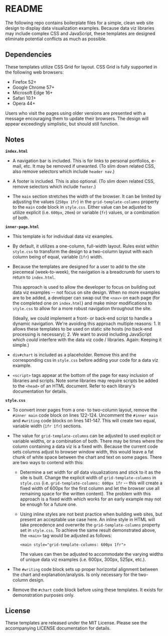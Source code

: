 # README

The following repo contains boilerplate files for a simple, clean web site design to display data visualization examples. Because data viz libraries may include complex CSS and JavaScript, these templates are designed eliminate potential conflicts as much as possible.


## Dependencies

These templates utilize CSS Grid for layout. CSS Grid is fully supported in the following web browsers:

- Firefox 52+
- Google Chrome 57+
- Microsoft Edge 16+
- Safari 10.1+
- Opera 44+

Users who visit the pages using older versions are presented with a message encouraging them to update their browsers. The design will appear exceedingly simplistic, but should still function.


## Notes

**`index.html`**

- A navigation bar is included. This is for links to personal portfolios, e-mail, etc. It may be removed if unwanted. (To slim down related CSS, also remove selectors which include `header nav`.)

- A footer is included. This is also optional. (To slim down related CSS, remove selectors which include `footer`.)

- The `main` section stretches the width of the browser. It can be limited by adjusting the values (`250px 1fr`) in the `grid-template-columns` property to the `main` code block in `style.css`. Either value can be adjusted to utilize explicit (i.e. `600px`, `20em`) or variable (`fr`) values, or a combination of both.


**`inner-page.html`**

- This template is for individual data viz examples.

- By default, it utilizes a one-column, full-width layout. Rules exist within `style.css` to transform the design to a two-column layout with each column being of equal, variable (`1fr`) width.

- Because the templates are designed for a user to add to the site piecemeal  (week-to-week), the navigation is a breadcrumb for users to return to `index.html`.

  This approach is used to allow the developer to focus on building out data viz examples -- not focus on site design. When no more examples are to be added, a developer can swap out the `<nav>` on each page (for the completed one on `index.html`) and make minor modifications to `style.css` to allow for a more robust navigation throughout the site.

  (Ideally, we could implement a front- or back-end script to handle a dynamic navigation. We're avoiding this approach multiple reasons: 1. It allows these templates to be used on static site hosts (no back-end processing is necessary); 2. We want to avoid including JavaScript which *could* interfere with the data viz code / libraries. Again: Keeping it simple.)

- `div#chart` is included as a placeholder. Remove this and the corresponding css in `style.css` before adding your code for a data viz example.

- `<script>` tags appear at the bottom of the page for easy inclusion of libraries and scripts. Note some libraries may require scripts be added to the `<head>` of an HTML document. Refer to each library's documentation for details.


**`style.css`**

- To convert inner pages from a one- to two-column layout, remove the `#inner main` code block on lines 122-124. Uncomment the `#inner main` and `#writing` code blocks on lines 141-147. This will create two equal, variable width (`1fr 1fr`) sections.

- The value for `grid-template-columns` can be adjusted to used explicit or variable widths, or a combination of both. There may be times where the column containing a data viz is a fixed with. Because the current code sets columns adjust to browser window width, this would leave a fat chunk of white space between the chart and text on some pages. There are two ways to contend with this:

  - Determine a set width for *all* data visualizations and stick to it as the site is built. Change the explicit width of `grid-template-columns` in `style.css` (i.e. `grid-template-columns: 600px 1fr` -- this will create a fixed width of 600px for the first column and let the browser use all remaining space for the written content). The problem with this approach is a fixed width which works for an early example may not be enough for a future one.

  - Using inline styles are not best practice when building web sites, but present an acceptable use case here. An inline style in HTML will take precedence and overwrite the `grid-template-columns` property set in `style.css`.  To achieve the same result demonstrated above, the `<main>` tag would be adjusted as follows:

    `<main style="grid-template-columns: 600px 1fr">`

    The values can then be adjusted to accommodate the varying widths of unique data viz examples (i.e. 600px, 300px, 525px, etc.).

- The `#writing` code block sets up proper horizontal alignment between the chart and explanation/analysis. Is only necessary for the two-column design.

- Remove the `#chart` code block before using these templates. It exists for demonstration purposes only.


## License

These templates are released under the MIT License. Please see the accompanying LICENSE documentation for details.
